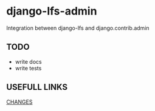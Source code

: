 django-lfs-admin
================

Integration between django-lfs and django.contrib.admin

TODO
------

* write docs
* write tests

USEFULL LINKS
---------------

[CHANGES](CHANGELOG.rst)
